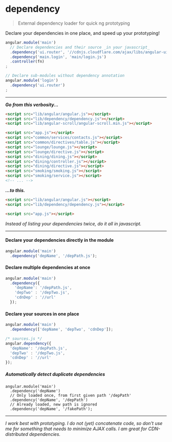 dependency
==========

> External dependency loader for quick ng prototyping

Declare your dependencies in one place, and speed up your prototyping!

```js
angular.module('main')
  // Declare dependencies and their source _in your javascript_
  .dependency('ui.router', '//cdnjs.cloudflare.com/ajax/libs/angular-ui-router/0.2.10/angular-ui-router.min.js')
  .dependency('main.login', 'main/login.js')
  .controller(fn)
;

// Declare sub-modules without dependency annotation
angular.module('login')
  .dependency('ui.router')
;
```

---

___Go from this verbosity...___

  ```html
  <script src="lib/angular/angular.js"></script>
  <script src="lib/dependency/dependency.js"></script>
  <script src="lib/angular-scroll/angular-scroll.min.js"></script>

  <script src="app.js"></script>
  <script src="common/services/contacts.js"></script>
  <script src="common/directives/table.js"></script>
  <script src="lounge/lounge.js"></script>
  <script src="lounge/directive.js"></script>
  <script src="dining/dining.js"></script>
  <script src="dining/controller.js"></script>
  <script src="dining/directive.js"></script>
  <script src="smoking/smoking.js"></script>
  <script src="smoking/service.js"></script>
  <!-- ... -->
  ```

___...to this.___

  ```html
  <script src="lib/angular/angular.js"></script>
  <script src="lib/dependency/dependency.js"></script>

  <script src="app.js"></script>
  ```

_Instead of listing your dependencies twice, do it all in javascript._

---

#### Declare your dependencies directly in the module

```js
angular.module('main')
  .dependency('depName', '/depPath.js');
```

#### Declare multiple dependencies at once

```js
angular.module('main')
  .dependency({
    'depName': '/depPath.js',
    'depTwo' : '/depTwo.js',
    'cdnDep' : '//url'
  });
```

#### Declare your sources in one place

```js
angular.module('main')
  .dependency(['depName', 'depTwo', 'cdnDep']);

/* sources.js */
angular.dependency({
  'depName': '/depPath.js',
  'depTwo' : '/depTwo.js',
  'cdnDep' : '//url'
});
```

##### Automatically detect duplicate dependencies

```
angular.module('main')
  .dependency('depName')
  // Only loaded once, from first given path '/depPath'
  .dependency('depName', '/depPath')
  // Already loaded, new path is ignored
  .dependency('depName', '/fakePath');
```

---

_I work best with prototyping. I do not (yet) concatenate code, so don't use me for something that needs to minimize AJAX calls. I am great for CDN-distributed dependencies._
